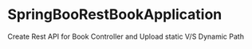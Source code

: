 # SpringBooRestBookApplication
Create Rest API for Book Controller and Upload static V/S Dynamic Path
